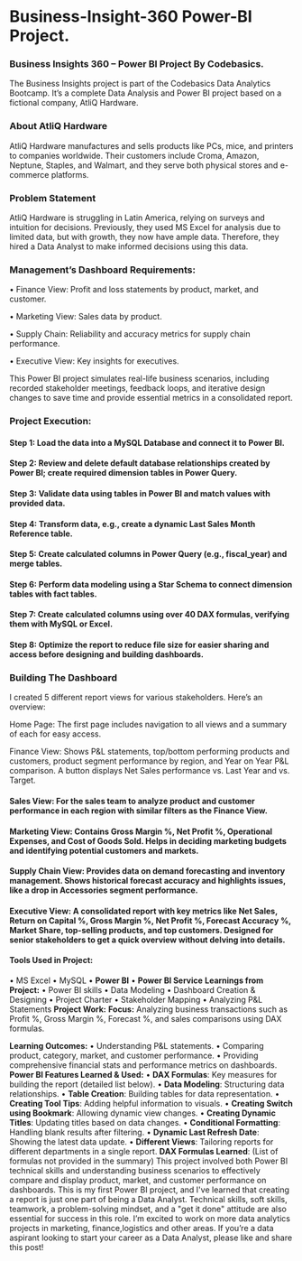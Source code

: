 # Business-Insight-360 Power-BI Project.
### Business Insights 360 – Power BI Project By Codebasics.

The Business Insights project is part of the Codebasics Data Analytics Bootcamp. It’s a complete Data Analysis and Power BI project based on a fictional company, AtliQ Hardware.

### About AtliQ Hardware
AtliQ Hardware manufactures and sells products like PCs, mice, and printers to companies worldwide. Their customers include Croma, Amazon, Neptune, Staples, and Walmart, and they serve both physical stores and e-commerce platforms.

### Problem Statement
AtliQ Hardware is struggling in Latin America, relying on surveys and intuition for decisions. Previously, they used MS Excel for analysis due to limited data, but with growth, they now have ample data. Therefore, they hired a Data Analyst to make informed decisions using this data.

### Management’s Dashboard Requirements:
•	Finance View: Profit and loss statements by product, market, and customer.

•	Marketing View: Sales data by product.

•	Supply Chain: Reliability and accuracy metrics for supply chain performance.

•	Executive View: Key insights for executives.

This Power BI project simulates real-life business scenarios, including recorded stakeholder meetings, feedback loops, and iterative design changes to save time and provide essential metrics in a consolidated report.

### Project Execution:

#### Step 1: Load the data into a MySQL Database and connect it to Power BI.

#### Step 2: Review and delete default database relationships created by Power BI; create required dimension tables in Power Query.

#### Step 3: Validate data using tables in Power BI and match values with provided data.

#### Step 4: Transform data, e.g., create a dynamic Last Sales Month Reference table.

#### Step 5: Create calculated columns in Power Query (e.g., fiscal_year) and merge tables.

#### Step 6: Perform data modeling using a Star Schema to connect dimension tables with fact tables.

#### Step 7: Create calculated columns using over 40 DAX formulas, verifying them with MySQL or Excel.

#### Step 8: Optimize the report to reduce file size for easier sharing and access before designing and building dashboards.

### Building The Dashboard

I created 5 different report views for various stakeholders. Here’s an overview:

Home Page: The first page includes navigation to all views and a summary of each for easy access.

Finance View: Shows P&L statements, top/bottom performing products and customers, product segment performance by region, and Year on Year P&L comparison. A button displays Net Sales performance vs. Last Year and vs. Target.

#### Sales View: For the sales team to analyze product and customer performance in each region with similar filters as the Finance View.

#### Marketing View: Contains Gross Margin %, Net Profit %, Operational Expenses, and Cost of Goods Sold. Helps in deciding marketing budgets and identifying potential customers and markets.

#### Supply Chain View: Provides data on demand forecasting and inventory management. Shows historical forecast accuracy and highlights issues, like a drop in Accessories segment performance.

#### Executive View: A consolidated report with key metrics like Net Sales, Return on Capital %, Gross Margin %, Net Profit %, Forecast Accuracy %, Market Share, top-selling products, and top customers. Designed for senior stakeholders to get a quick overview without delving into details.

#### Tools Used in Project:
•	MS Excel
• MySQL
•	**Power BI**
•	**Power BI Service**
**Learnings from Project:**
•	Power BI skills
•	Data Modeling
•	Dashboard Creation & Designing
•	Project Charter
•	Stakeholder Mapping
•	Analyzing P&L Statements
**Project Work:**
**Focus:** Analyzing business transactions such as Profit %, Gross Margin %, Forecast %, and sales comparisons using DAX formulas.

**Learning Outcomes:**
•	Understanding P&L statements.
•	Comparing product, category, market, and customer performance.
•	Providing comprehensive financial stats and performance metrics on dashboards.
**Power BI Features Learned & Used:**
•	**DAX Formulas**: Key measures for building the report (detailed list below).
•	**Data Modeling**: Structuring data relationships.
•	**Table Creation**: Building tables for data representation.
•	**Creating Tool Tips**: Adding helpful information to visuals.
•	**Creating Switch using Bookmark**: Allowing dynamic view changes.
•	**Creating Dynamic Titles**: Updating titles based on data changes.
•	**Conditional Formatting**: Handling blank results after filtering.
•	**Dynamic Last Refresh Date**: Showing the latest data update.
•	**Different Views**: Tailoring reports for different departments in a single report.
**DAX Formulas Learned**: (List of formulas not provided in the summary)
This project involved both Power BI technical skills and understanding business scenarios to effectively compare and display product, market, and customer performance on dashboards.
This is my first Power BI project, and I've learned that creating a report is just one part of being a Data Analyst. Technical skills, soft skills, teamwork, a problem-solving mindset, and a "get it done" attitude are also essential for success in this role.
I’m excited to work on more data analytics projects in marketing, finance,logistics and other areas. If you’re a data aspirant looking to start your career as a Data Analyst, please like and share this post!




